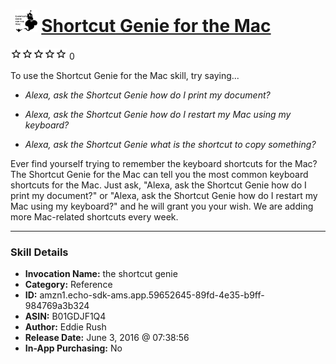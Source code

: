 # &nbsp;<img src="skill_icon" alt="Shortcut Genie for the Mac icon" width="36"> [Shortcut Genie for the Mac](http://alexa.amazon.com/#skills/amzn1.echo-sdk-ams.app.59652645-89fd-4e35-b9ff-984769a3b324)
![0 stars](../../images/ic_star_border_black_18dp_1x.png)![0 stars](../../images/ic_star_border_black_18dp_1x.png)![0 stars](../../images/ic_star_border_black_18dp_1x.png)![0 stars](../../images/ic_star_border_black_18dp_1x.png)![0 stars](../../images/ic_star_border_black_18dp_1x.png) 0

To use the Shortcut Genie for the Mac skill, try saying...

* *Alexa, ask the Shortcut Genie how do I print my document?*

* *Alexa, ask the Shortcut Genie how do I restart my Mac using my keyboard?*

* *Alexa, ask the Shortcut Genie what is the shortcut to copy something?*

Ever find yourself trying to remember the keyboard shortcuts for the Mac? The Shortcut Genie for the Mac can tell you the most common keyboard shortcuts for the Mac. Just ask, "Alexa, ask the Shortcut Genie how do I print my document?" or "Alexa, ask the Shortcut Genie how do I restart my Mac using my keyboard?" and he will grant you your wish. We are adding more Mac-related shortcuts every week.

***

### Skill Details

* **Invocation Name:** the shortcut genie
* **Category:** Reference
* **ID:** amzn1.echo-sdk-ams.app.59652645-89fd-4e35-b9ff-984769a3b324
* **ASIN:** B01GDJF1Q4
* **Author:** Eddie Rush
* **Release Date:** June 3, 2016 @ 07:38:56
* **In-App Purchasing:** No
